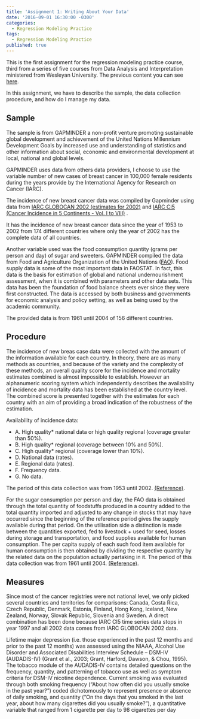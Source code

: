```yaml
---
title: 'Assignment 1: Writing About Your Data'
date: '2016-09-01 16:30:00 -0300'
categories:
  - Regression Modeling Practice
tags:
  - Regression Modeling Practice
published: true
---
```

This is the first assignment for the regression modeling practice course, third from a series of five courses from Data Analysis and Interpretation ministered from Wesleyan University.
The previous content you can see [here](https://yan-duarte.github.io/tags/).

In this assignment, we have to describe the sample, the data collection procedure, and how do I manage my data.


## **Sample**

The sample is from GAPMINDER a non-profit venture promoting sustainable global development and achievement of the United Nations Millennium Development Goals by increased use and understanding of statistics and other information about social, economic and environmental development at local, national and global levels.

GAPMINDER uses data from others data providers, I choose to use the variable number of new cases of breast cancer in 100,000 female residents during the years provide by the International Agency for Research on Cancer (IARC).

The incidence of new breast cancer data was compiled by Gapminder using data from [IARC GLOBOCAN 2002 (estimates for 2002)](http://globocan.iarc.fr/) and [IARC CI5 (Cancer Incidence in 5 Continents - Vol. I to VIII)](http://ci5.iarc.fr/) .

It has the incidence of new breast cancer data since the year of 1953 to 2002 from 174 different countries where only the year of 2002 has the complete data of all countries.

Another variable used was the food consumption quantity (grams per person and day) of sugar and sweeters. GAPMINDER compiled the data from Food and Agriculture Organization of the United Nations ([FAO](http://faostat.fao.org/)). Food supply data is some of the most important data in FAOSTAT. In fact, this data is the basis for estimation of global and national undernourishment assessment, when it is combined with parameters and other data sets.
This data has been the foundation of food balance sheets ever since they were first constructed. The data is accessed by both business and governments for economic analysis and policy setting, as well as being used by the academic community. 

The provided data is from 1961 until 2004 of 156 different countries.


## **Procedure**

The incidence of new breas case data were collected with the amount of the information available for each country. In theory, there are as many methods as countries, and because of the variety and the complexity of these methods, an overall quality score for the incidence and mortality estimates combined is almost impossible to establish.
However an alphanumeric scoring system which independently describes the availability of incidence and mortality data has been established at the country level. The combined score is presented together with the estimates for each country with an aim of providing a broad indication of the robustness of the estimation. 

Availability of incidence data:

  - A. High quality* national data or high quality regional (coverage greater than 50%).
  - B. High quality* regional (coverage between 10% and 50%).
  - C. High quality* regional (coverage lower than 10%).
  - D. National data (rates).
  - E. Regional data (rates).
  - F. Frequency data.
  - G. No data.

The period of this data collection was from 1953 until 2002. [(Reference)](http://globocan.iarc.fr/Pages/DataSource_and_methods.aspx).

For the sugar consumption per person and day, the FAO data is obtained through the total quantity of foodstuffs produced in a country added to the total quantity imported and adjusted to any change in stocks that may have occurred since the beginning of the reference period gives the supply available during that period. On the utilisation side a distinction is made between the quantities exported, fed to livestock + used for seed, losses during storage and transportation, and food supplies available for human consumption. The per capita supply of each such food item available for human consumption is then obtained by dividing the respective quantity by the related data on the population actually partaking in it. The period of this data collection was from 1961 until 2004. [(Reference)](http://faostat.fao.org/site/354/default.aspx).


## **Measures**

Since most of the cancer registries were not national level, we only picked several countries and territories for comparisons: Canada, Costa Rica, Czech Republic, Denmark, Estonia, Finland, Hong Kong, Iceland, New Zealand, Norway, Slovak Republic, Slovenia and Sweden. A direct combination has been done because IARC CI5 time series data stops in year 1997 and all 2002 data comes from IARC GLOBOCAN 2002 data.	



Lifetime major depression (i.e. those experienced in the past 12 months and prior to the
past 12 months) was assessed using the NIAAA, Alcohol Use Disorder and Associated
Disabilities Interview Schedule – DSM-IV (AUDADIS-IV) (Grant et al., 2003; Grant, Harford,
Dawson, & Chou, 1995). The tobacco module of the AUDADIS-IV contains detailed
questions on the frequency, quantity, and patterning of tobacco use as well as symptom
criteria for DSM-IV nicotine dependence. Current smoking was evaluated through both
smoking frequency (“About how often did you usually smoke in the past year?”) coded
dichotomously to represent presence or absence of daily smoking, and quantity (“On the
days that you smoked in the last year, about how many cigarettes did you usually smoke?”),
a quantitative variable that ranged from 1 cigarette per day to 98 cigarettes per day


